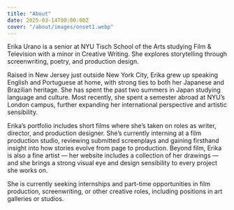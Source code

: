 ```yaml
---
title: "About"
date: 2025-03-14T00:00:00Z
cover: "/about/images/onset1.webp"
---
```

Erika Urano is a senior at NYU Tisch School of the Arts studying Film & Television with a minor in Creative Writing.
She explores storytelling through screenwriting, poetry, and production design. 

Raised in New Jersey just outside New York City, Erika grew up speaking English and Portuguese at home, with strong ties to both her Japanese and Brazilian heritage. She has spent the past two summers in Japan studying language and culture. Most recently, she spent a semester abroad at NYU’s London campus, further expanding her international perspective and artistic sensibility.

Erika’s portfolio includes short films where she’s taken on roles as writer, director, and production designer. She’s currently interning at a film production studio, reviewing submitted screenplays and gaining firsthand insight into how stories evolve from page to production. Beyond film, Erika is also a fine artist — her website includes a collection of her drawings — and she brings a strong visual eye and design sensibility to every project she works on.

She is currently seeking internships and part-time opportunities in film production, screenwriting, or other creative roles, including positions in art galleries or studios.
